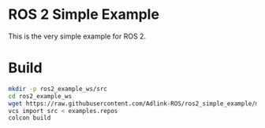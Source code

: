 # ROS 2 Simple Example

This is the very simple example for ROS 2.

# Build

```bash
mkdir -p ros2_example_ws/src
cd ros2_example_ws
wget https://raw.githubusercontent.com/Adlink-ROS/ros2_simple_example/main/examples.repos
vcs import src < examples.repos
colcon build
```

